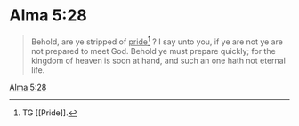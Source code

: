 # Alma 5:28

> Behold, are ye stripped of <u>pride</u>[^a] ? I say unto you, if ye are not ye are not prepared to meet God. Behold ye must prepare quickly; for the kingdom of heaven is soon at hand, and such an one hath not eternal life.

[Alma 5:28](https://www.churchofjesuschrist.org/study/scriptures/bofm/alma/5?lang=eng&id=p28#p28)


[^a]: TG [[Pride]].

